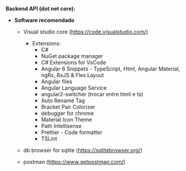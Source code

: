 **Backend API (dot net core):**
- **Software recomendado**
    - Visual studio core   (https://code.visualstudio.com/)
        - Extensions: 
            - C#
            - NuGet package manager
            - C# Extensions for VsCode
            - Angular 6 Snippets - TypeScript, Html, Angular Material, ngRx, RxJS & Flex Layout
            - Angular files
            - Angular Language Service
            - angular2-switcher (trocar entre html e ts)
            - Auto Rename Tag
            - Bracket Pair Colorizer
            - debugger for chrome
            - Material Icon Theme
            - Path Intellisense
            - Prettier - Code formatter
            - TSLint
            
    - db browser for sqlite (https://sqlitebrowser.org/)
    - postman (https://www.getpostman.com/)     
